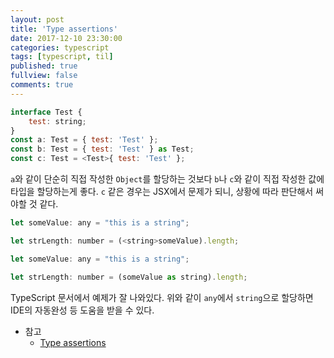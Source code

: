 ```yaml
---
layout: post
title: 'Type assertions'
date: 2017-12-10 23:30:00
categories: typescript
tags: [typescript, til]
published: true
fullview: false
comments: true
---
```


```javascript
interface Test {
    test: string;
}
const a: Test = { test: 'Test' };
const b: Test = { test: 'Test' } as Test;
const c: Test = <Test>{ test: 'Test' };
```

`a`와 같이 단순히 직접 작성한 `Object`를 할당하는 것보다 `b`나 `c`와 같이 직접 작성한 값에 타입을 할당하는게 좋다. `c` 같은 경우는 JSX에서 문제가 되니, 상황에 따라 판단해서 써야할 것 같다.

```javascript
let someValue: any = "this is a string";

let strLength: number = (<string>someValue).length;
```

```javascript
let someValue: any = "this is a string";

let strLength: number = (someValue as string).length;
```

TypeScript 문서에서 예제가 잘 나와있다. 위와 같이 `any`에서 `string`으로 할당하면 IDE의 자동완성 등 도움을 받을 수 있다.

* 참고
  * [Type assertions](https://www.typescriptlang.org/docs/handbook/basic-types.html#type-assertions)
